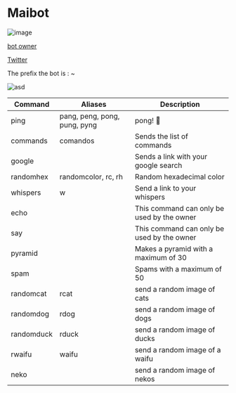 # Maibot

![image](https://user-images.githubusercontent.com/94239373/141654044-cad95f96-1953-42aa-8bf0-270efd632e47.png)   

[bot owner](https://twitch.tv/rsyf) 

[Twitter](https://twitter.com/jersonfpp)

The prefix the bot is : ~

![asd](https://cdn.7tv.app/emote/60c09e4e6aa44af922881cc8/3x)



| Command  | Aliases | Description
| --- | --- | --- |
| ping | pang, peng, pong, pung,  pyng | pong! 🔔 |
| commands | comandos | Sends the list of commands |
| google | | Sends a link with your google search |
| randomhex | randomcolor, rc, rh | Random hexadecimal color |               
| whispers | w | Send a link to your whispers |
| echo | | This command can only be used by the owner |                              
| say | | This command can only be used by the owner |
| pyramid | | Makes a pyramid with a maximum of 30 |
| spam | | Spams with a maximum of 50 |
| randomcat | rcat | send a random image of cats |
| randomdog | rdog | send a random image of dogs |
| randomduck | rduck | send a random image of ducks |
| rwaifu | waifu | send a random image of a waifu |
| neko | | send a random image of nekos |

